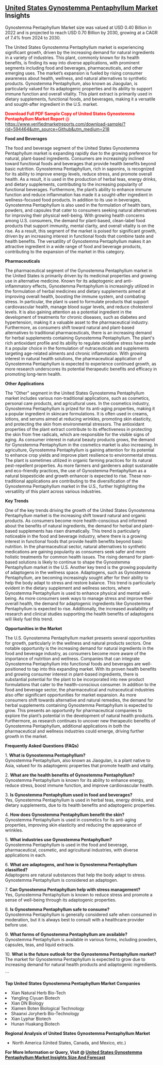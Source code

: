 <h2><a href="https://www.verifiedmarketreports.com/download-sample/?rid=594464&amp;utm_source=Github&amp;utm_medium=218" target="_blank">United States Gynostemma Pentaphyllum Market</a> Insights</h2><p>Gynostemma Pentaphyllum Market size was valued at USD 0.40 Billion in 2022 and is projected to reach USD 0.70 Billion by 2030, growing at a CAGR of 7.4% from 2024 to 2030.</p><p> <p>The United States Gynostemma Pentaphyllum market is experiencing significant growth, driven by the increasing demand for natural ingredients in a variety of industries. This plant, commonly known for its health benefits, is finding its way into diverse applications, with prominent segments including food and beverages, pharmaceuticals, and other emerging uses. The market’s expansion is fueled by rising consumer awareness about health, wellness, and natural alternatives to synthetic products. Gynostemma Pentaphyllum, also known as Jiaogulan, is particularly valued for its adaptogenic properties and its ability to support immune function and overall vitality. This plant extract is primarily used in dietary supplements, functional foods, and beverages, making it a versatile and sought-after ingredient in the U.S. market. <p><span class=""><span style="color: #ff0000;"><strong>Download Full PDF Sample Copy of United States Gynostemma Pentaphyllum Market Report</strong> @ </span><a href="https://www.verifiedmarketreports.com/download-sample/?rid=594464&amp;utm_source=Github&amp;utm_medium=218" target="_blank">https://www.verifiedmarketreports.com/download-sample/?rid=594464&amp;utm_source=Github&amp;utm_medium=218</a></span></p></p> <p><strong>Food and Beverages</strong></p> <p>The food and beverage segment of the United States Gynostemma Pentaphyllum market is expanding rapidly due to the growing preference for natural, plant-based ingredients. Consumers are increasingly inclined toward functional foods and beverages that provide health benefits beyond basic nutrition. Gynostemma Pentaphyllum, rich in saponins, is recognized for its ability to improve energy levels, reduce stress, and promote overall health. As a result, it is used in the production of herbal teas, energy drinks, and dietary supplements, contributing to the increasing popularity of functional beverages. Furthermore, the plant’s ability to enhance immune function and reduce inflammation has made it a sought-after ingredient in wellness-focused food products. In addition to its use in beverages, Gynostemma Pentaphyllum is also used in the formulation of health bars, powders, and capsules that cater to consumers seeking natural alternatives for improving their physical well-being. With growing health concerns among U.S. consumers, the demand for plant-based, clean-label food products that support immunity, mental clarity, and overall vitality is on the rise. As a result, this segment of the market is poised for significant growth, driven by an increasing interest in functional foods that combine taste and health benefits. The versatility of Gynostemma Pentaphyllum makes it an attractive ingredient in a wide range of food and beverage products, contributing to the expansion of the market in this category. <p><strong>Pharmaceuticals</strong></p> <p>The pharmaceutical segment of the Gynostemma Pentaphyllum market in the United States is primarily driven by its medicinal properties and growing use in alternative medicine. Known for its adaptogenic and anti-inflammatory effects, Gynostemma Pentaphyllum is increasingly utilized in the formulation of herbal medicines and dietary supplements aimed at improving overall health, boosting the immune system, and combating stress. In particular, the plant is used to formulate products that support cardiovascular health, manage blood sugar levels, and reduce cholesterol levels. It is also gaining attention as a potential ingredient in the development of treatments for chronic diseases, such as diabetes and hypertension, making it a valuable asset to the pharmaceutical industry. Furthermore, as consumers shift toward natural and plant-based alternatives to traditional pharmaceuticals, there is an increasing demand for herbal supplements containing Gynostemma Pentaphyllum. The plant's rich antioxidant profile and its ability to regulate oxidative stress have made it a popular choice in the formulation of nutraceuticals and supplements targeting age-related ailments and chronic inflammation. With growing interest in natural health solutions, the pharmaceutical application of Gynostemma Pentaphyllum is expected to experience continued growth, as more research underscores its potential therapeutic benefits and efficacy in promoting long-term health. <p><strong>Other Applications</strong></p> <p>The "Other" segment in the United States Gynostemma Pentaphyllum market includes various non-traditional applications, such as cosmetics, personal care products, and agricultural uses. In the cosmetics industry, Gynostemma Pentaphyllum is prized for its anti-aging properties, making it a popular ingredient in skincare formulations. It is often used in creams, lotions, and serums aimed at reducing wrinkles, promoting skin elasticity, and protecting the skin from environmental stressors. The antioxidant properties of the plant extract contribute to its effectiveness in protecting the skin from free radicals, which are responsible for the visible signs of aging. As consumer interest in natural beauty products grows, the demand for Gynostemma Pentaphyllum in the cosmetics market is also increasing. In agriculture, Gynostemma Pentaphyllum is gaining attention for its potential to enhance crop yields and improve plant resilience to environmental stress. The plant is sometimes utilized in organic farming practices for its natural pest-repellent properties. As more farmers and gardeners adopt sustainable and eco-friendly practices, the use of Gynostemma Pentaphyllum as a natural biopesticide and growth enhancer is expected to rise. These non-traditional applications are contributing to the diversification of the Gynostemma Pentaphyllum market in the U.S., further highlighting the versatility of this plant across various industries. <p><strong>Key Trends</strong></p> <p>One of the key trends driving the growth of the United States Gynostemma Pentaphyllum market is the increasing shift toward natural and organic products. As consumers become more health-conscious and informed about the benefits of natural ingredients, the demand for herbal and plant-based supplements has risen dramatically. This trend is particularly noticeable in the food and beverage industry, where there is a growing interest in functional foods that provide health benefits beyond basic nutrition. In the pharmaceutical sector, natural alternatives to synthetic medications are gaining popularity as consumers seek safer and more holistic treatments for common health issues. The rising demand for plant-based solutions is likely to continue to shape the Gynostemma Pentaphyllum market in the U.S. Another key trend is the growing popularity of adaptogens in the wellness space. Adaptogens, such as Gynostemma Pentaphyllum, are becoming increasingly sought after for their ability to help the body adapt to stress and restore balance. This trend is particularly evident in the dietary supplement and wellness sectors, where Gynostemma Pentaphyllum is used to enhance physical and mental well-being. As more consumers seek ways to manage stress and improve their overall health, the demand for adaptogenic ingredients like Gynostemma Pentaphyllum is expected to rise. Additionally, the increased availability of research and clinical studies supporting the health benefits of adaptogens will likely fuel this trend. <p><strong>Opportunities in the Market</strong></p> <p>The U.S. Gynostemma Pentaphyllum market presents several opportunities for growth, particularly in the wellness and natural products sectors. One notable opportunity is the increasing demand for natural ingredients in the food and beverage industry, as consumers become more aware of the importance of nutrition and wellness. Companies that can integrate Gynostemma Pentaphyllum into functional foods and beverages are well-positioned to tap into this expanding market. With its proven health benefits and growing consumer interest in plant-based ingredients, there is substantial potential for the plant to be incorporated into new product formulations that cater to the health-conscious consumer. In addition to the food and beverage sector, the pharmaceutical and nutraceutical industries also offer significant opportunities for market expansion. As more consumers shift towards alternative and natural remedies, the demand for herbal supplements containing Gynostemma Pentaphyllum is expected to grow. This presents an opportunity for pharmaceutical companies to explore the plant’s potential in the development of natural health products. Furthermore, as research continues to uncover new therapeutic benefits of Gynostemma Pentaphyllum, additional applications in both the pharmaceutical and wellness industries could emerge, driving further growth in the market. <p><strong>Frequently Asked Questions (FAQs)</strong></p> <p>1. <strong>What is Gynostemma Pentaphyllum?</strong><br>Gynostemma Pentaphyllum, also known as Jiaogulan, is a plant native to Asia, valued for its adaptogenic properties that promote health and vitality.</p> <p>2. <strong>What are the health benefits of Gynostemma Pentaphyllum?</strong><br>Gynostemma Pentaphyllum is known for its ability to enhance energy, reduce stress, boost immune function, and improve cardiovascular health.</p> <p>3. <strong>Is Gynostemma Pentaphyllum used in food and beverages?</strong><br>Yes, Gynostemma Pentaphyllum is used in herbal teas, energy drinks, and dietary supplements, due to its health benefits and adaptogenic properties.</p> <p>4. <strong>How does Gynostemma Pentaphyllum benefit the skin?</strong><br>Gynostemma Pentaphyllum is used in cosmetics for its anti-aging properties, improving skin elasticity and reducing the appearance of wrinkles.</p> <p>5. <strong>What industries use Gynostemma Pentaphyllum?</strong><br>Gynostemma Pentaphyllum is used in the food and beverage, pharmaceutical, cosmetic, and agricultural industries, with diverse applications in each.</p> <p>6. <strong>What are adaptogens, and how is Gynostemma Pentaphyllum classified?</strong><br>Adaptogens are natural substances that help the body adapt to stress. Gynostemma Pentaphyllum is considered an adaptogen.</p> <p>7. <strong>Can Gynostemma Pentaphyllum help with stress management?</strong><br>Yes, Gynostemma Pentaphyllum is known to reduce stress and promote a sense of well-being through its adaptogenic properties.</p> <p>8. <strong>Is Gynostemma Pentaphyllum safe to consume?</strong><br>Gynostemma Pentaphyllum is generally considered safe when consumed in moderation, but it is always best to consult with a healthcare provider before use.</p> <p>9. <strong>What forms of Gynostemma Pentaphyllum are available?</strong><br>Gynostemma Pentaphyllum is available in various forms, including powders, capsules, teas, and liquid extracts.</p> <p>10. <strong>What is the future outlook for the Gynostemma Pentaphyllum market?</strong><br>The market for Gynostemma Pentaphyllum is expected to grow due to increasing demand for natural health products and adaptogenic ingredients.</p> ```</p><p><strong>Top United States Gynostemma Pentaphyllum Market Companies</strong></p><div data-test-id=""><p><li>Xian Natural Herb Bio-Tech</li><li> Yangling Ciyuan Biotech</li><li> Xian DN Biology</li><li> Xiamen Boten Biological Technology</li><li> Shaanxi Joryherb Bio-Technology</li><li> Xian Lyphar Biotech</li><li> Hunan Huakang Biotech</li></p><div><strong>Regional Analysis of&nbsp;United States Gynostemma Pentaphyllum Market</strong></div><ul><li dir="ltr"><p dir="ltr">North America&nbsp;(United States, Canada, and Mexico, etc.)</p></li></ul><p><strong>For More Information or Query, Visit @&nbsp;</strong><strong><a href="https://www.verifiedmarketreports.com/product/gynostemma-pentaphyllum-market/?utm_source=Github&amp;utm_medium=218" target="_blank">United States Gynostemma Pentaphyllum Market Insights Size And Forecast</a></strong></p></div>
